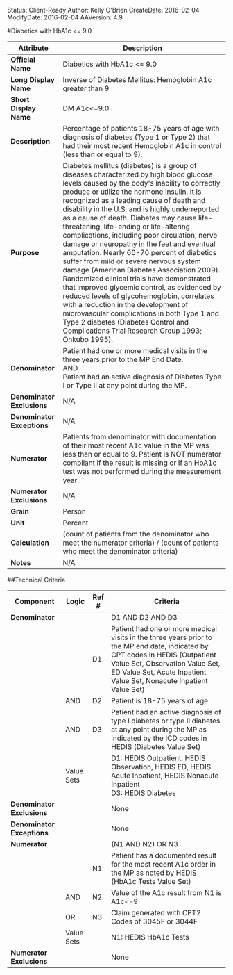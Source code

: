 Status: Client-Ready
Author: Kelly O'Brien
CreateDate: 2016-02-04
ModifyDate: 2016-02-04
AAVersion: 4.9

#Diabetics with HbA1c <= 9.0

| Attribute | Description |
| --------- | ----------- |
| **Official Name** | Diabetics with HbA1c <= 9.0 |
| **Long Display Name** | Inverse of Diabetes Mellitus: Hemoglobin A1c greater than 9 |
| **Short Display Name** | DM A1c<=9.0 |
| **Description** | Percentage of patients 18-75 years of age with diagnosis of diabetes (Type 1 or Type 2) that had their most recent Hemoglobin A1c in control (less than or equal to 9). |
| **Purpose** | Diabetes mellitus (diabetes) is a group of diseases characterized by high blood glucose levels caused by the body's inability to correctly produce or utilize the hormone insulin. It is recognized as a leading cause of death and disability in the U.S. and is highly underreported as a cause of death. Diabetes may cause life-threatening, life-ending or life-altering complications, including poor circulation, nerve damage or neuropathy in the feet and eventual amputation. Nearly 60-70 percent of diabetics suffer from mild or severe nervous system damage (American Diabetes Association 2009). Randomized clinical trials have demonstrated that improved glycemic control, as evidenced by reduced levels of glycohemoglobin, correlates with a reduction in the development of microvascular complications in both Type 1 and Type 2 diabetes (Diabetes Control and Complications Trial Research Group 1993; Ohkubo 1995). |
| **Denominator** | Patient had one or more medical visits in the three years prior to the MP End Date.<br>AND<br>Patient had an active diagnosis of Diabetes Type I or Type II at any point during the MP. |
| **Denominator Exclusions** | N/A |
| **Denominator Exceptions** | N/A |
| **Numerator** | Patients from denominator with documentation of their most recent A1c value in the MP was less than or equal to 9. Patient is NOT numerator compliant if the result is missing or if an HbA1c test was not performed during the measurement year. |
| **Numerator Exclusions** | N/A |
| **Grain** | Person |
| **Unit** | Percent |
| **Calculation** | (count of patients from the denominator who meet the numerator criteria) / (count of patients who meet the denominator criteria) |
| **Notes** | N/A |


##Technical Criteria

| Component | Logic | Ref # | Criteria |
| --------- | ----- | ----- | -------- |
| **Denominator** | | | D1 AND D2 AND D3 |
| |  | D1 | Patient had one or more medical visits in the three years prior to the MP end date, indicated by CPT codes in HEDIS (Outpatient Value Set, Observation Value Set, ED Value Set, Acute Inpatient Value Set, Nonacute Inpatient Value Set) |
| | AND | D2 | Patient is 18-75 years of age |
| | AND | D3 | Patient had an active diagnosis of type I diabetes or type II diabetes at any point during the MP as indicated by the ICD codes in HEDIS (Diabetes Value Set) |
| | Value Sets | | D1: HEDIS Outpatient, HEDIS Observation, HEDIS ED, HEDIS Acute Inpatient, HEDIS Nonacute Inpatient<br>D3: HEDIS Diabetes |
| **Denominator Exclusions** | | | None |
| **Denominator Exceptions** | | | None |
| **Numerator** | | | (N1 AND N2) OR N3 |
| |  | N1 | Patient has a documented result for the most recent A1c order in the MP as noted by HEDIS (HbA1c Tests Value Set) |
| | AND | N2 | Value of the A1c result from N1 is A1c<=9 |
| | OR | N3 | Claim generated with CPT2 Codes of 3045F or 3044F |
| | Value Sets | | N1: HEDIS HbA1c Tests |
| **Numerator Exclusions** | | | None |
